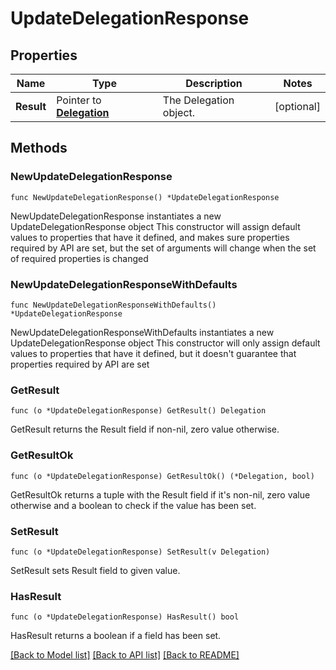 # UpdateDelegationResponse

## Properties

Name | Type | Description | Notes
------------ | ------------- | ------------- | -------------
**Result** | Pointer to [**Delegation**](Delegation.md) | The Delegation object. | [optional] 

## Methods

### NewUpdateDelegationResponse

`func NewUpdateDelegationResponse() *UpdateDelegationResponse`

NewUpdateDelegationResponse instantiates a new UpdateDelegationResponse object
This constructor will assign default values to properties that have it defined,
and makes sure properties required by API are set, but the set of arguments
will change when the set of required properties is changed

### NewUpdateDelegationResponseWithDefaults

`func NewUpdateDelegationResponseWithDefaults() *UpdateDelegationResponse`

NewUpdateDelegationResponseWithDefaults instantiates a new UpdateDelegationResponse object
This constructor will only assign default values to properties that have it defined,
but it doesn't guarantee that properties required by API are set

### GetResult

`func (o *UpdateDelegationResponse) GetResult() Delegation`

GetResult returns the Result field if non-nil, zero value otherwise.

### GetResultOk

`func (o *UpdateDelegationResponse) GetResultOk() (*Delegation, bool)`

GetResultOk returns a tuple with the Result field if it's non-nil, zero value otherwise
and a boolean to check if the value has been set.

### SetResult

`func (o *UpdateDelegationResponse) SetResult(v Delegation)`

SetResult sets Result field to given value.

### HasResult

`func (o *UpdateDelegationResponse) HasResult() bool`

HasResult returns a boolean if a field has been set.


[[Back to Model list]](../README.md#documentation-for-models) [[Back to API list]](../README.md#documentation-for-api-endpoints) [[Back to README]](../README.md)


